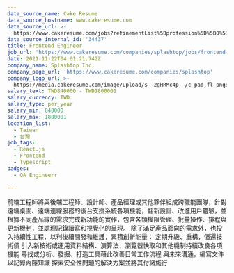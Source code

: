 ```yaml
---
data_source_name: Cake Resume
data_source_hostname: www.cakeresume.com
data_source_url: >-
  https://www.cakeresume.com/jobs?refinementList%5Bprofession%5D%5B0%5D=engineering_qa-engineer&refinementList%5Bsalary_currency%5D=TWD&range%5Bsalary_range%5D%5Bmin%5D=800096
data_source_internal_id: '34437'
title: Frontend Engineer
job_url: 'https://www.cakeresume.com/companies/splashtop/jobs/frontend-engineer-4adea0'
date: 2021-11-22T04:01:21.742Z
company_name: Splashtop Inc.
company_page_url: 'https://www.cakeresume.com/companies/splashtop'
company_logo_url: >-
  https://media.cakeresume.com/image/upload/s--2gHRMc4p--/c_pad,fl_png8,h_200,w_200/v1577246016/q3dazcv6tw7gx2xygu4y.png
salary_text: TWD840000 - TWD1800001
salary_currency: TWD
salary_type: per_year
salary_min: 840000
salary_max: 1800001
location_list:
  - Taiwan
  - 台灣
job_tags:
  - React.js
  - Frontend
  - Typescript
badges:
  - QA Engineerr

---
```


前端工程師將與後端工程師、設計師、產品經理或其他夥伴組成跨職能團隊，針對遠端桌面、遠端連線服務的後台支援系統各項機能，翻新設計、改進用戶體驗，並根據不同產品線的需求完成新功能的實作，包含各類權限管理、批量操作、排程與更新機制，並處理記錄讀寫和視覺化的呈現。 除了滿足產品面向的需求外，也投入持續性工程，以利後續開發和維護，累積創新能量： 定期升級、重構，償還技術債 引入新技術或運用資料結構、演算法、瀏覽器快取和其他機制持續改良各項機能 尋找或分析、發掘、打造工具藉此改善日常工作流程 與未來溝通，編寫文件以記錄內隱知識 探索安全性問題的解決方案並將其付諸施行